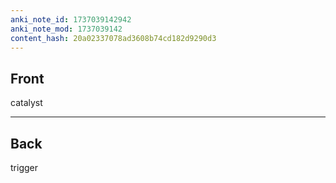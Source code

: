 ```yaml
---
anki_note_id: 1737039142942
anki_note_mod: 1737039142
content_hash: 20a02337078ad3608b74cd182d9290d3
---
```


## Front

catalyst

<hr/>

## Back

trigger